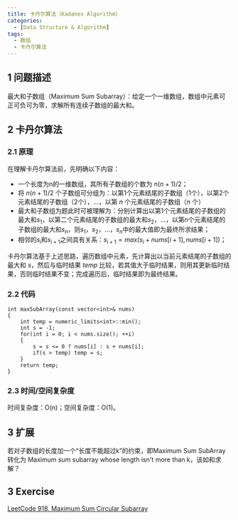 ```yaml
---
title: 卡丹尔算法（Kadanes Algorithm）
categories:
  - [Data Structure & Algorithm]
tags:
  - 数组
  - 卡丹尔算法
---
```

## 1 问题描述
最大和子数组（Maximum Sum Subarray）：给定一个一维数组，数组中元素可正可负可为零，求解所有连续子数组的最大和。
## 2 卡丹尔算法
### 2.1 原理
在理解卡丹尔算法前，先明确以下内容：
- 一个长度为n的一维数组，其所有子数组的个数为 $n(n + 1) / 2$；
- 将 $n(n + 1) / 2$ 个子数组可分组为：以第1个元素结尾的子数组（1个），以第2个元素结尾的子数组（2个），...，以第 $n$ 个元素结尾的子数组（$n$ 个）
- 最大和子数组为题此时可被理解为：分别计算出以第1个元素结尾的子数组的最大和$s_1$，以第二个元素结尾的子数组的最大和$s_2$，...，以第$n$个元素结尾的子数组的最大和$s_n$，则$s_1，s_2，...，s_n$中的最大值即为最终所求结果；
- 相邻的$s_i$和$s_{i+1}$之间具有关系：$s_{i+1} = max(s_i + nums[i + 1], nums[i + 1])$；

卡丹尔算法基于上述思路，遍历数组中元素，先计算出以当前元素结尾的子数组的最大和 $s$，然后与临时结果 $temp$ 比较，若其值大于临时结果，则用其更新临时结果，否则临时结果不变；完成遍历后，临时结果即为最终结果。

### 2.2 代码
```
int maxSubArray(const vector<int>& nums)
{
    int temp = numeric_limits<int>::min();
    int s = -1;
    for(int i = 0; i < nums.size(); ++i)
    {
        s = s <= 0 ? nums[i] : s + nums[i];
        if(s > temp) temp = s;
    }
    return temp;
}
```
### 2.3 时间/空间复杂度
时间复杂度：O(n)；空间复杂度：O(1)。

## 3 扩展
若对子数组的长度加一个“长度不能超过k”的约束，即Maximum Sum SubArray 转化为 Maximum sum subarray whose length isn't more than k，该如和求解？

## 3 Exercise
[LeetCode 918. Maximum Sum Circular Subarray](https://leetcode.com/problems/maximum-sum-circular-subarray/)
